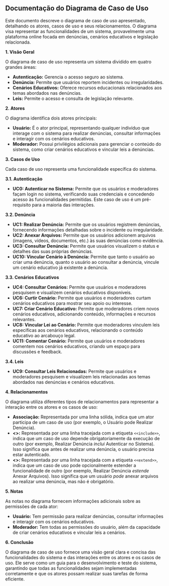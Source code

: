 ## Documentação do Diagrama de Caso de Uso

Este documento descreve o diagrama de caso de uso apresentado, detalhando os atores, casos de uso e seus relacionamentos. O diagrama visa representar as funcionalidades de um sistema, provavelmente uma plataforma online focada em denúncias, cenários educativos e legislação relacionada.

**1. Visão Geral**

O diagrama de caso de uso representa um sistema dividido em quatro grandes áreas:

*   **Autenticação:** Gerencia o acesso seguro ao sistema.
*   **Denúncia:** Permite que usuários reportem incidentes ou irregularidades.
*   **Cenários Educativos:** Oferece recursos educacionais relacionados aos temas abordados nas denúncias.
*   **Leis:** Permite o acesso e consulta de legislação relevante.

**2. Atores**

O diagrama identifica dois atores principais:

*   **Usuário:** É o ator principal, representando qualquer indivíduo que interage com o sistema para realizar denúncias, consultar informações e interagir com os cenários educativos.
*   **Moderador:** Possui privilégios adicionais para gerenciar o conteúdo do sistema, como criar cenários educativos e vincular leis a denúncias.

**3. Casos de Uso**

Cada caso de uso representa uma funcionalidade específica do sistema.

**3.1. Autenticação**

*   **UC0: Autenticar no Sistema:** Permite que os usuários e moderadores façam login no sistema, verificando suas credenciais e concedendo acesso às funcionalidades permitidas. Este caso de uso é um pré-requisito para a maioria das interações.

**3.2. Denúncia**

*   **UC1: Realizar Denúncia:** Permite que os usuários registrem denúncias, fornecendo informações detalhadas sobre o incidente ou irregularidade.
*   **UC2: Anexar Arquivos:** Permite que os usuários adicionem arquivos (imagens, vídeos, documentos, etc.) às suas denúncias como evidência.
*   **UC3: Consultar Denúncia:** Permite que usuários visualizem o status e detalhes das suas próprias denúncias.
*   **UC10: Vincular Cenário à Denúncia:** Permite que tanto o usuário ao criar uma denúncia, quanto o usuário ao consultar a denúncia, vincule um cenário educativo já existente a denúncia.

**3.3. Cenários Educativos**

*   **UC4: Consultar Cenários:** Permite que usuários e moderadores pesquisem e visualizem cenários educativos disponíveis.
*   **UC6: Curtir Cenário:** Permite que usuários e moderadores curtam cenários educativos para mostrar seu apoio ou interesse.
*   **UC7: Criar Cenário Educativo:** Permite que moderadores criem novos cenários educativos, adicionando conteúdo, informações e recursos relevantes.
*   **UC8: Vincular Lei ao Cenário:** Permite que moderadores vinculem leis específicas aos cenários educativos, relacionando o conteúdo educativo ao arcabouço legal.
*   **UC11: Comentar Cenário:** Permite que usuários e moderadores comentem nos cenários educativos, criando um espaço para discussões e feedback.

**3.4. Leis**

*   **UC9: Consultar Leis Relacionadas:** Permite que usuários e moderadores pesquisem e visualizem leis relacionadas aos temas abordados nas denúncias e cenários educativos.

**4. Relacionamentos**

O diagrama utiliza diferentes tipos de relacionamentos para representar a interação entre os atores e os casos de uso:

*   **Associação:** Representada por uma linha sólida, indica que um ator participa de um caso de uso (por exemplo, o Usuário pode Realizar Denúncia).
*   **<<include>>:** Representada por uma linha tracejada com a etiqueta `<<include>>`, indica que um caso de uso depende obrigatoriamente da execução de outro (por exemplo, Realizar Denúncia *inclui* Autenticar no Sistema).  Isso significa que antes de realizar uma denúncia, o usuário precisa estar autenticado.
*   **<<extend>>:** Representada por uma linha tracejada com a etiqueta `<<extend>>`, indica que um caso de uso pode opcionalmente estender a funcionalidade de outro (por exemplo, Realizar Denúncia *estende* Anexar Arquivos).  Isso significa que um usuário *pode* anexar arquivos ao realizar uma denúncia, mas não é obrigatório.

**5. Notas**

As notas no diagrama fornecem informações adicionais sobre as permissões de cada ator:

*   **Usuário:** Tem permissão para realizar denúncias, consultar informações e interagir com os cenários educativos.
*   **Moderador:** Tem todas as permissões do usuário, além da capacidade de criar cenários educativos e vincular leis a cenários.

**6. Conclusão**

O diagrama de caso de uso fornece uma visão geral clara e concisa das funcionalidades do sistema e das interações entre os atores e os casos de uso. Ele serve como um guia para o desenvolvimento e teste do sistema, garantindo que todas as funcionalidades sejam implementadas corretamente e que os atores possam realizar suas tarefas de forma eficiente.
